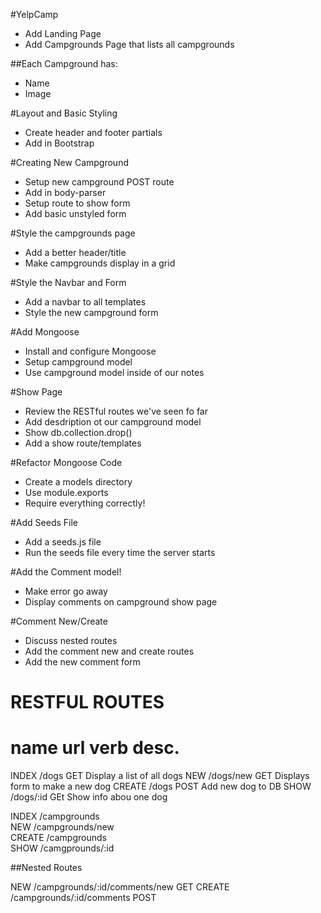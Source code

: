 #YelpCamp

* Add Landing Page
* Add Campgrounds Page that lists all campgrounds

##Each Campground has:

* Name
* Image


#Layout and Basic Styling
* Create header and footer partials
* Add in Bootstrap


#Creating New Campground
* Setup new campground POST route
* Add in body-parser
* Setup route to show form
* Add basic unstyled form

#Style the campgrounds page
* Add a better header/title
* Make campgrounds display in a grid

#Style the Navbar and Form
* Add a navbar to all templates
* Style the new campground form

#Add Mongoose
* Install and configure Mongoose
* Setup campground model
* Use campground model inside of our notes

#Show Page
* Review the RESTful routes we've seen fo far
* Add desdription ot our campground model
* Show db.collection.drop()
* Add a show route/templates


#Refactor Mongoose Code 
* Create a models directory
* Use module.exports
* Require everything correctly!

#Add Seeds File
* Add a seeds.js file
* Run the seeds file every time the server starts

#Add the Comment model!
* Make error go away
* Display comments on campground show page

#Comment New/Create
* Discuss nested routes
* Add the comment new and create routes
* Add the new comment form

RESTFUL ROUTES
=====================================================================
name        url         verb        desc.
=====================================================================
INDEX       /dogs       GET         Display a list of all dogs
NEW         /dogs/new   GET         Displays form to make a new dog
CREATE      /dogs       POST        Add new dog to DB
SHOW        /dogs/:id   GEt         Show info abou one dog

INDEX       /campgrounds       
NEW         /campgrounds/new   
CREATE      /campgrounds     
SHOW        /camgprounds/:id   

##Nested Routes

NEW         /campgrounds/:id/comments/new      GET
CREATE      /campgrounds/:id/comments          POST




